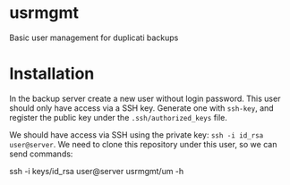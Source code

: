 # usrmgmt
Basic user management for duplicati backups

# Installation
In the backup server create a new user without login password.  This
user should only have access via a SSH key.  Generate one with
`ssh-key`, and register the public key under the
`.ssh/authorized_keys` file.

We should have access via SSH using the private key: `ssh -i id_rsa
user@server`.  We need to clone this repository under this user, so we
can send commands:

  ssh -i keys/id_rsa user@server usrmgmt/um -h
